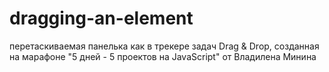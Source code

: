 # dragging-an-element
перетаскиваемая панелька как в трекере задач Drag & Drop,  созданная на марафоне "5 дней - 5 проектов на JavaScript" от Владилена Минина 
